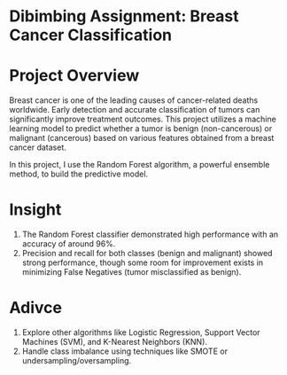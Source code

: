 # Dibimbing Assignment: Breast Cancer Classification
# Project Overview
Breast cancer is one of the leading causes of cancer-related deaths worldwide. Early detection and accurate classification of tumors can significantly improve treatment outcomes. This project utilizes a machine learning model to predict whether a tumor is benign (non-cancerous) or malignant (cancerous) based on various features obtained from a breast cancer dataset.

In this project, I use the Random Forest algorithm, a powerful ensemble method, to build the predictive model.

# Insight
1. The Random Forest classifier demonstrated high performance with an accuracy of around 96%.
2. Precision and recall for both classes (benign and malignant) showed strong performance, though some room for improvement exists in minimizing False Negatives (tumor misclassified as benign).

# Adivce
1. Explore other algorithms like Logistic Regression, Support Vector Machines (SVM), and K-Nearest Neighbors (KNN).
2. Handle class imbalance using techniques like SMOTE or undersampling/oversampling.
